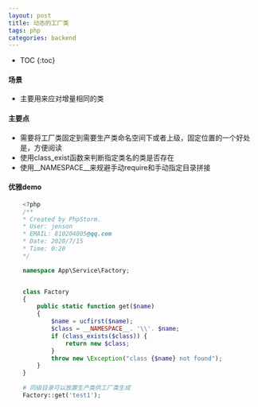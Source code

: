 ```yaml
---
layout: post
title: 动态的工厂类
tags: php 
categories: backend
---
```


* TOC
{:toc}


#### 场景
- 主要用来应对增量相同的类

#### 主要点
- 需要将工厂类固定到需要生产类命名空间下或者上级，固定位置的一个好处是，方便阅读
- 使用class_exist函数来判断指定类名的类是否存在
- 使用__NAMESPACE__来规避手动require和手动指定目录拼接

#### 优雅demo
```php
    <?php
    /**
    * Created by PhpStorm.
    * User: jenson
    * EMAIL: 810204005@qq.com
    * Date: 2020/7/15
    * Time: 0:20
    */

    namespace App\Service\Factory;


    class Factory
    {
        public static function get($name)
        {
            $name = ucfirst($name);
            $class = __NAMESPACE__. '\\'. $name;
            if (class_exists($class)) {
                return new $class;
            }
            throw new \Exception("class {$name} not found");
        }
    }
    
    # 同级目录可以放置生产类供工厂类生成
    Factory::get('test1');
```
